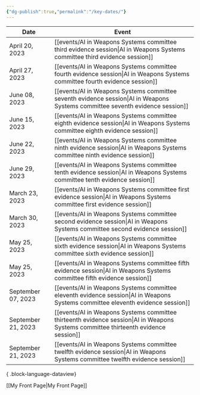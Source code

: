 ```yaml
---
{"dg-publish":true,"permalink":"/key-dates/"}
---
```


| Date               | Event                                                                                                                                                                 |
| ------------------ | --------------------------------------------------------------------------------------------------------------------------------------------------------------------- |
| April 20, 2023     | <span class="more-text">[[events/AI in Weapons Systems committee third evidence session\|AI in Weapons Systems committee third evidence session]]</span>           |
| April 27, 2023     | <span class="more-text">[[events/AI in Weapons Systems committee fourth evidence session\|AI in Weapons Systems committee fourth evidence session]]</span>         |
| June 08, 2023      | <span class="more-text">[[events/AI in Weapons Systems committee seventh evidence session\|AI in Weapons Systems committee seventh evidence session]]</span>       |
| June 15, 2023      | <span class="more-text">[[events/AI in Weapons Systems committee eighth evidence session\|AI in Weapons Systems committee eighth evidence session]]</span>         |
| June 22, 2023      | <span class="more-text">[[events/AI in Weapons Systems committee ninth evidence session\|AI in Weapons Systems committee ninth evidence session]]</span>           |
| June 29, 2023      | <span class="more-text">[[events/AI in Weapons Systems committee tenth evidence session\|AI in Weapons Systems committee tenth evidence session]]</span>           |
| March 23, 2023     | <span class="more-text">[[events/AI in Weapons Systems committee first evidence session\|AI in Weapons Systems committee first evidence session]]</span>           |
| March 30, 2023     | <span class="more-text">[[events/AI in Weapons Systems committee second evidence session\|AI in Weapons Systems committee second evidence session]]</span>         |
| May 25, 2023       | <span class="more-text">[[events/AI in Weapons Systems committee sixth evidence session\|AI in Weapons Systems committee sixth evidence session]]</span>           |
| May 25, 2023       | <span class="more-text">[[events/AI in Weapons Systems committee fifth evidence session\|AI in Weapons Systems committee fifth evidence session]]</span>           |
| September 07, 2023 | <span class="more-text">[[events/AI in Weapons Systems committee eleventh evidence session\|AI in Weapons Systems committee eleventh evidence session]]</span>     |
| September 21, 2023 | <span class="more-text">[[events/AI in Weapons Systems committee thirteenth evidence session\|AI in Weapons Systems committee thirteenth evidence session]]</span> |
| September 21, 2023 | <span class="more-text">[[events/AI in Weapons Systems committee twelfth evidence session\|AI in Weapons Systems committee twelfth evidence session]]</span>       |

{ .block-language-dataview}

[[My Front Page\|My Front Page]]